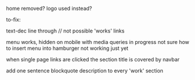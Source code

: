 home removed? logo used instead?

to-fix:

text-dec line through    // not possible 
'works' links

menu works, hidden on mobile with media queries
in progress not sure how to insert menu into hamburger
not working just yet

when single page links are clicked the section title is covered by navbar

add one sentence blockquote description to every 'work' section

